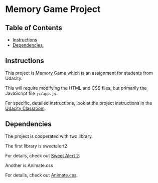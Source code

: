 # Memory Game Project

## Table of Contents

* [Instructions](#instructions)
* [Dependencies](#dependencies)

## Instructions

This project is Memory Game which is an assignment for students from Udacity.

This will require modifying the HTML and CSS files, but primarily the JavaScript file `js/app.js`.

For specific, detailed instructions, look at the project instructions in the [Udacity Classroom](https://classroom.udacity.com/me).

## Dependencies

The project is cooperated with two library.

The first library is sweetalert2

For details, check out [Sweet Alert 2](https://sweetalert2.github.io/).

Another is Animate.css

For details, check out [Animate.css](https://github.com/daneden/animate.css).
